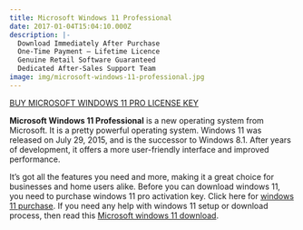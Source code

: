 ```yaml
---
title: Microsoft Windows 11 Professional
date: 2017-01-04T15:04:10.000Z
description: |-
  Download Immediately After Purchase
  One-Time Payment – Lifetime Licence
  Genuine Retail Software Guaranteed
  Dedicated After-Sales Support Team
image: img/microsoft-windows-11-professional.jpg
---
```

[B﻿UY MICROSOFT WINDOWS 11 PRO LICENSE KEY](https://mscdkeys.com/product/microsoft-windows-11-professional/)



**Microsoft Windows 11 Professional** is a new operating system from Microsoft. It is a pretty powerful operating system. Windows 11 was released on July 29, 2015, and is the successor to Windows 8.1. After years of development, it offers a more user-friendly interface and improved performance.

It’s got all the features you need and more, making it a great choice for businesses and home users alike. Before you can download windows 11, you need to purchase windows 11 pro activation key. Click here for [windows 11 purchase](https://mscdkeys.com/product/microsoft-windows-11-professional/). If you need any help with windows 11 setup or download process, then read this [Microsoft windows 11 download](https://www.microsoft.com/software-download/windows11).